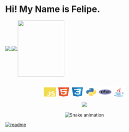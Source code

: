 
<h1> Hi! My Name is Felipe. </h1>

<div>
  <a href="https://github.com/Lfelipe-Freitas">
  <a href=""> <img align="center" src="https://github-readme-stats-sigma-five.vercel.app/api/top-langs/?username=Lfelipe-Freitas&theme=react&line_height=40&hide=css"/> </a>
  <a href=""> <img align="center" src="https://github-readme-stats-sigma-five.vercel.app/api/top-langs/?username=Lfelipe-Freitas&theme=react&line_height=40&hide=css"/> </a>

  <img align="center" width="148" height="180" src="https://media1.tenor.com/images/68e8337fb4eb7e40645d832c64762a8b/tenor.gif?itemid=19443613">
</div>
 <br>
<div  align="center"> 
  <div style="display: inline_block"><br>
  <img align="center" alt="Rafa-Js" height="30" width="40" src="https://raw.githubusercontent.com/devicons/devicon/master/icons/javascript/javascript-plain.svg">
  <img align="center" alt="HTML" height="30" width="40" src="https://raw.githubusercontent.com/devicons/devicon/master/icons/html5/html5-original.svg">
  <img align="center" alt="CSS" height="30" width="40" src="https://raw.githubusercontent.com/devicons/devicon/master/icons/css3/css3-original.svg">
  <img align="center" alt="Python" height="30" width="40" src="https://raw.githubusercontent.com/devicons/devicon/master/icons/python/python-original.svg">
  <img align="center" alt="PHP" height="30" width="40" src="https://raw.githubusercontent.com/devicons/devicon/master/icons/php/php-original.svg">
  <img align="center" alt="java" height="30" width="40" src="https://raw.githubusercontent.com/devicons/devicon/master/icons/java/java-original.svg">
 
    
</div>
  <br>
  <a href="https://www.linkedin.com/in/luiz-felipe-dias-de-freitas-76aba422a/" target="_blank"><img src="https://img.shields.io/badge/-LinkedIn-%230077B5?style=for-the-badge&logo=linkedin&logoColor=white" target="_blank"></a> 
 
  ![Snake animation](https://github.com/Lfelipe-Freitas/Lfelipe-Freitas/blob/output/github-contribution-grid-snake.svg)
 
</div>
 
[![readme](https://github-readme-stats.vercel.app/api/pin/?username=Lfelipe-Freitas&repo=Lfelipe-Freitas&theme=react)](https://github.com/Lfelipe-Freitas/Lfelipe-Freitas)
